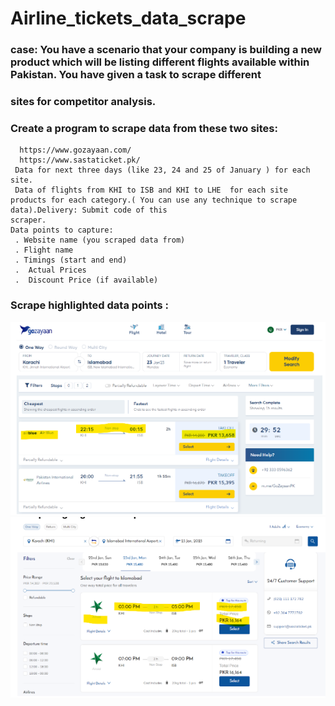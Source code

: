 # Airline_tickets_data_scrape

### case: You have a scenario that your company is building a new product which will be listing different flights available within Pakistan. You have given a task to scrape different 
###    sites for competitor analysis.

 ###  Create a program to scrape data from these two sites:
      https://www.gozayaan.com/ 
      https://www.sastaticket.pk/
     Data for next three days (like 23, 24 and 25 of January ) for each site.
     Data of flights from KHI to ISB and KHI to LHE  for each site
    products for each category.( You can use any technique to scrape data).Delivery: Submit code of this 
    scraper.
    Data points to capture: 
     . Website name (you scraped data from)
     . Flight name
     . Timings (start and end)
     .  Actual Prices
     .  Discount Price (if available)


###  Scrape highlighted data points :

  
![Like This pic](https://github.com/MuhammadMudassirRaza12345/Airline_tickets_data_scrape/blob/main/Screenshot%20from%202023-08-08%2013-21-36.png)
![Like This pic](https://github.com/MuhammadMudassirRaza12345/Airline_tickets_data_scrape/blob/main/Screenshot%20from%202023-08-08%2013-22-06.png)







 
